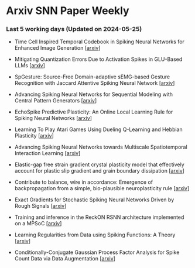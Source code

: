 # Arxiv SNN Paper Weekly


 ### **Last 5 working days (Updated on 2024-05-25)** 


- Time Cell Inspired Temporal Codebook in Spiking Neural Networks for Enhanced Image Generation [[arxiv](https://arxiv.org/abs/2405.14474)]

- Mitigating Quantization Errors Due to Activation Spikes in GLU-Based LLMs [[arxiv](https://arxiv.org/abs/2405.14428)]

- SpGesture: Source-Free Domain-adaptive sEMG-based Gesture Recognition with Jaccard Attentive Spiking Neural Network [[arxiv](https://arxiv.org/abs/2405.14398)]

- Advancing Spiking Neural Networks for Sequential Modeling with Central Pattern Generators [[arxiv](https://arxiv.org/abs/2405.14362)]

- EchoSpike Predictive Plasticity: An Online Local Learning Rule for Spiking Neural Networks [[arxiv](https://arxiv.org/abs/2405.13976)]

- Learning To Play Atari Games Using Dueling Q-Learning and Hebbian Plasticity [[arxiv](https://arxiv.org/abs/2405.13960)]

- Advancing Spiking Neural Networks towards Multiscale Spatiotemporal Interaction Learning [[arxiv](https://arxiv.org/abs/2405.13672)]

- Elastic-gap free strain gradient crystal plasticity model that effectively account for plastic slip gradient and grain boundary dissipation [[arxiv](https://arxiv.org/abs/2405.13384)]

- Contribute to balance, wire in accordance: Emergence of backpropagation from a simple, bio-plausible neuroplasticity rule [[arxiv](https://arxiv.org/abs/2405.14139)]

- Exact Gradients for Stochastic Spiking Neural Networks Driven by Rough Signals [[arxiv](https://arxiv.org/abs/2405.13587)]

- Training and inference in the ReckON RSNN architecture implemented on a MPSoC [[arxiv](https://arxiv.org/abs/2405.12849)]

- Learning Regularities from Data using Spiking Functions: A Theory [[arxiv](https://arxiv.org/abs/2405.11684)]

- Conditionally-Conjugate Gaussian Process Factor Analysis for Spike Count Data via Data Augmentation [[arxiv](https://arxiv.org/abs/2405.11683)]

